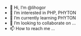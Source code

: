 - 👋 Hi, I’m @lihogor
- 👀 I’m interested in PHP, PHYTON
- 🌱 I’m currently learning PHYTON
- 💞️ I’m looking to collaborate on ...
- 📫 How to reach me ...

<!---
lihogor/lihogor is a ✨ special ✨ repository because its `README.md` (this file) appears on your GitHub profile.
You can click the Preview link to take a look at your changes.
--->
